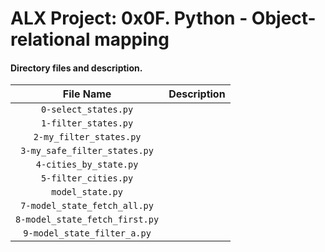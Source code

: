 # ALX Project: 0x0F. Python - Object-relational mapping
#### Directory files and description.
|File Name  |Description  |
|:-----------:|----------------------|
| `0-select_states.py` ||
| `1-filter_states.py` ||
| `2-my_filter_states.py` ||
| `3-my_safe_filter_states.py` ||
| `4-cities_by_state.py` ||
| `5-filter_cities.py` ||
| `model_state.py` ||
| `7-model_state_fetch_all.py` ||
| `8-model_state_fetch_first.py` ||
| `9-model_state_filter_a.py` ||
